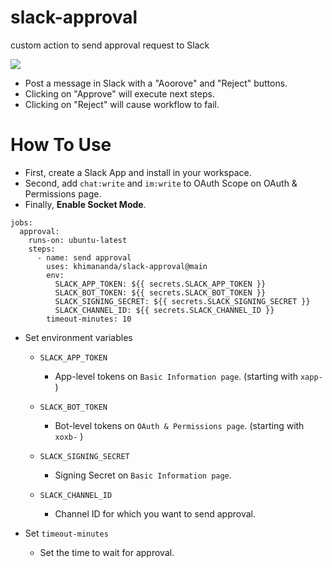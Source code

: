 # slack-approval

custom action to send approval request to Slack

![](https://user-images.githubusercontent.com/35091584/195488201-acc24277-5e0c-431f-a4b3-21b4430d5d80.png)


- Post a message in Slack with a "Aoorove" and "Reject" buttons. 
- Clicking on "Approve" will execute next steps.
- Clicking on "Reject" will cause workflow to fail.

# How To Use

- First, create a Slack App and install in your workspace.
- Second, add `chat:write` and `im:write` to OAuth Scope on OAuth & Permissions page.
- Finally, **Enable Socket Mode**.

```
jobs:
  approval:
    runs-on: ubuntu-latest
    steps:
      - name: send approval
        uses: khimananda/slack-approval@main
        env:
          SLACK_APP_TOKEN: ${{ secrets.SLACK_APP_TOKEN }}
          SLACK_BOT_TOKEN: ${{ secrets.SLACK_BOT_TOKEN }}
          SLACK_SIGNING_SECRET: ${{ secrets.SLACK_SIGNING_SECRET }}
          SLACK_CHANNEL_ID: ${{ secrets.SLACK_CHANNEL_ID }}
        timeout-minutes: 10
```

- Set environment variables

  - `SLACK_APP_TOKEN`

    - App-level tokens on `Basic Information page`. (starting with `xapp-` )

  - `SLACK_BOT_TOKEN`

    - Bot-level tokens on `OAuth & Permissions page`. (starting with `xoxb-` )

  - `SLACK_SIGNING_SECRET`

    - Signing Secret on `Basic Information page`.

  - `SLACK_CHANNEL_ID`

    - Channel ID for which you want to send approval.

- Set `timeout-minutes`
  - Set the time to wait for approval.
